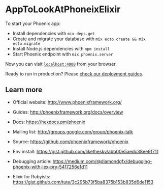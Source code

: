# AppToLookAtPhoneixElixir

To start your Phoenix app:

  * Install dependencies with `mix deps.get`
  * Create and migrate your database with `mix ecto.create && mix ecto.migrate`
  * Install Node.js dependencies with `npm install`
  * Start Phoenix endpoint with `mix phoenix.server`

Now you can visit [`localhost:4000`](http://localhost:4000) from your browser.

Ready to run in production? Please [check our deployment guides](http://www.phoenixframework.org/docs/deployment).

## Learn more

  * Official website: http://www.phoenixframework.org/
  * Guides: http://phoenixframework.org/docs/overview
  * Docs: https://hexdocs.pm/phoenix
  * Mailing list: http://groups.google.com/group/phoenix-talk
  * Source: https://github.com/phoenixframework/phoenix
  * Env install:  https://gist.github.com/likethesky/abb00e5aedc38ee9f711

  * Debugging article:  https://medium.com/@diamondgfx/debugging-phoenix-with-iex-pry-5417256e1d11

  * Elixir for Rubyists:  https://gist.github.com/tute/3c295b73f5ba8375b153b835d6de1153
